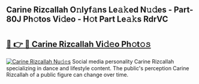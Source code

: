 ## Carine Rizcallah O𝚗lyf𝚊ns Le𝚊𝚔ed N𝚞𝚍es - Part-80J Ph𝚘tos Vi𝚍eo - H𝚘t Part Le𝚊𝚔s RdrVC

# <h2><a href="http://hf58u3.feru.top/?c=Carine+Rizcallah">🔗 👉 🔴 Carine Rizcallah Vi𝚍𝚎o Ph𝚘t𝚘𝚜</a></h2>

[![Carine Rizcallah Nu𝚍𝚎s](https://i.imgur.com/0TWrTi3.gif)](http://hf58u3.feru.top/?c=Carine+Rizcallah)
Social media personality Carine Rizcallah specializing in dance and lifestyle content. The public's perception Carine Rizcallah of a public figure can change over time. 

